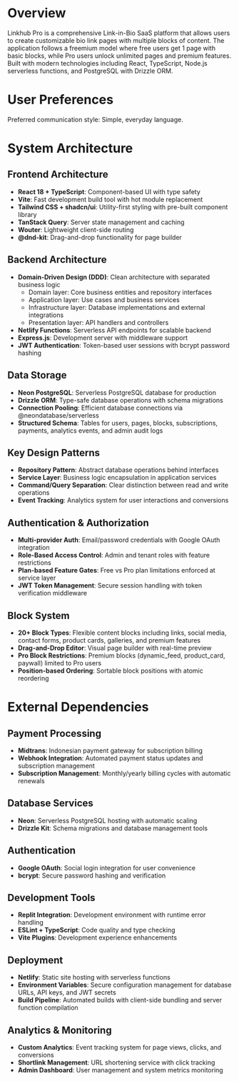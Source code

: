 # Overview

Linkhub Pro is a comprehensive Link-in-Bio SaaS platform that allows users to create customizable bio link pages with multiple blocks of content. The application follows a freemium model where free users get 1 page with basic blocks, while Pro users unlock unlimited pages and premium features. Built with modern technologies including React, TypeScript, Node.js serverless functions, and PostgreSQL with Drizzle ORM.

# User Preferences

Preferred communication style: Simple, everyday language.

# System Architecture

## Frontend Architecture
- **React 18 + TypeScript**: Component-based UI with type safety
- **Vite**: Fast development build tool with hot module replacement
- **Tailwind CSS + shadcn/ui**: Utility-first styling with pre-built component library
- **TanStack Query**: Server state management and caching
- **Wouter**: Lightweight client-side routing
- **@dnd-kit**: Drag-and-drop functionality for page builder

## Backend Architecture
- **Domain-Driven Design (DDD)**: Clean architecture with separated business logic
  - Domain layer: Core business entities and repository interfaces
  - Application layer: Use cases and business services
  - Infrastructure layer: Database implementations and external integrations
  - Presentation layer: API handlers and controllers
- **Netlify Functions**: Serverless API endpoints for scalable backend
- **Express.js**: Development server with middleware support
- **JWT Authentication**: Token-based user sessions with bcrypt password hashing

## Data Storage
- **Neon PostgreSQL**: Serverless PostgreSQL database for production
- **Drizzle ORM**: Type-safe database operations with schema migrations
- **Connection Pooling**: Efficient database connections via @neondatabase/serverless
- **Structured Schema**: Tables for users, pages, blocks, subscriptions, payments, analytics events, and admin audit logs

## Key Design Patterns
- **Repository Pattern**: Abstract database operations behind interfaces
- **Service Layer**: Business logic encapsulation in application services
- **Command/Query Separation**: Clear distinction between read and write operations
- **Event Tracking**: Analytics system for user interactions and conversions

## Authentication & Authorization
- **Multi-provider Auth**: Email/password credentials with Google OAuth integration
- **Role-Based Access Control**: Admin and tenant roles with feature restrictions
- **Plan-based Feature Gates**: Free vs Pro plan limitations enforced at service layer
- **JWT Token Management**: Secure session handling with token verification middleware

## Block System
- **20+ Block Types**: Flexible content blocks including links, social media, contact forms, product cards, galleries, and premium features
- **Drag-and-Drop Editor**: Visual page builder with real-time preview
- **Pro Block Restrictions**: Premium blocks (dynamic_feed, product_card, paywall) limited to Pro users
- **Position-based Ordering**: Sortable block positions with atomic reordering

# External Dependencies

## Payment Processing
- **Midtrans**: Indonesian payment gateway for subscription billing
- **Webhook Integration**: Automated payment status updates and subscription management
- **Subscription Management**: Monthly/yearly billing cycles with automatic renewals

## Database Services
- **Neon**: Serverless PostgreSQL hosting with automatic scaling
- **Drizzle Kit**: Schema migrations and database management tools

## Authentication
- **Google OAuth**: Social login integration for user convenience
- **bcrypt**: Secure password hashing and verification

## Development Tools
- **Replit Integration**: Development environment with runtime error handling
- **ESLint + TypeScript**: Code quality and type checking
- **Vite Plugins**: Development experience enhancements

## Deployment
- **Netlify**: Static site hosting with serverless functions
- **Environment Variables**: Secure configuration management for database URLs, API keys, and JWT secrets
- **Build Pipeline**: Automated builds with client-side bundling and server function compilation

## Analytics & Monitoring
- **Custom Analytics**: Event tracking system for page views, clicks, and conversions
- **Shortlink Management**: URL shortening service with click tracking
- **Admin Dashboard**: User management and system metrics monitoring